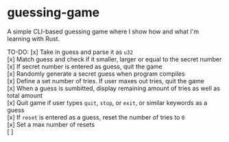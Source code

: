 # guessing-game
A simple CLI-based guessing game where I show how and what I'm learning with Rust.

TO-DO:
[x] Take in guess and parse it as `u32`  
[x] Match guess and check if it smaller, larger or equal to the secret number  
[x] If secret number is entered as guess, quit the game  
[x] Randomly generate a secret guess when program compiles  
[x] Define a set number of tries. If user maxes out tries, quit the game  
[x] When a guess is sumbitted, display remaining amount of tries as well as total amount  
[x] Quit game if user types `quit`, `stop`, or `exit`, or similar keywords as a guess  
[x] If `reset` is entered as a guess, reset the number of tries to `0`  
[x] Set a max number of resets  
[ ] 